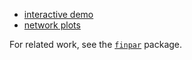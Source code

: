 - [interactive demo](http://briatte.org/eduskunta)
- [network plots](http://briatte.org/eduskunta/plots.html)

For related work, see the [`finpar`](https://github.com/rOpenGov/finpar) package.

[demo]: http://briatte.org/eduskunta

